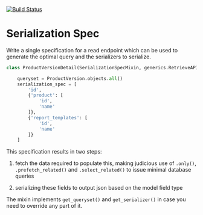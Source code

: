 [![Build Status](https://travis-ci.com/dabapps/serialization-spec.svg?token=8zR1s286kqp7Z1h1qj91&branch=master)](https://travis-ci.com/dabapps/serialization-spec)

# Serialization Spec
Write a single specification for a read endpoint which can be used to generate the optimal query and the serializers to serialize.

```python
class ProductVersionDetail(SerializationSpecMixin, generics.RetrieveAPIView):

    queryset = ProductVersion.objects.all()
    serialization_spec = [
        'id',
        {'product': [
            'id',
            'name'
        ]},
        {'report_templates': [
            'id',
            'name'
        ]}
    ]
```

This specification results in two steps:

1. fetch the data required to populate this, making judicious use of `.only()`, `.prefetch_related()` and `.select_related()` to issue minimal database queries

2. serializing these fields to output json based on the model field type

The mixin implements `get_queryset()` and `get_serializer()` in case you need to override any part of it.

